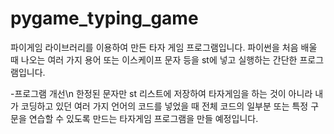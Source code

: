 # pygame_typing_game
파이게임 라이브러리를 이용하여 만든 타자 게임 프로그램입니다. 
파이썬을 처음 배울 때 나오는 여러 가지 용어 또는 이스케이프 문자 등을 st에 넣고 실행하는 간단한 프로그램입니다. 


-프로그램 개선\n
한정된 문자만 st 리스트에 저장하여 타자게임을 하는 것이 아니라 내가 코딩하고 있던 여러 가지 언어의 코드를 넣었을 때
전체 코드의 일부분 또는 특정 구문을 연습할 수 있도록 만드는 타자게임 프로그램을 만들 예정입니다.
